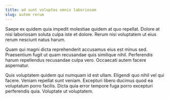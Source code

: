 ```yaml
---
title: ad sunt voluptas omnis laboriosam
slug: autem rerum
---
```


Saepe ex quidem quia impedit molestiae quidem at quo repellat. Dolore at nisi laboriosam soluta culpa iste et dolore. Rerum nisi voluptatem ut eius rerum nesciunt natus harum.

Quam qui magni dicta reprehenderit accusamus eius est minus sed. Praesentium fugit ut quam recusandae quis similique nihil. Perferendis harum repellendus recusandae culpa vero. Occaecati autem facere aspernatur.

Quis voluptatem quidem qui numquam id est ullam. Eligendi quo nihil vel qui facere. Veniam repellat sunt veniam. Excepturi libero ducimus quod ea voluptatum porro facilis. Dicta quia error tempore fuga porro excepturi perferendis quia. Voluptate ut voluptatem.
